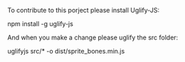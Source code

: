 To contribute to this porject please install Uglify-JS:
  
  npm install -g uglify-js

And when you make a change please uglify the src folder:

  uglifyjs src/* -o dist/sprite_bones.min.js
